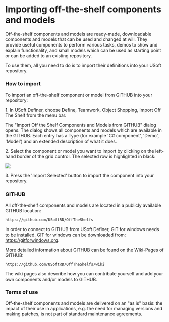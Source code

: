 # Importing off-the-shelf components and models

Off-the-shelf components and models are ready-made, downloadable components and models that can be used and changed at will. They provide useful components to perform various tasks, demos to show and explain functionality, and small models which can be used as starting point or can be added to an existing repository.

To use them, all you need to do is to import their definitions into your USoft repository.

### How to import

To import an off-the-shelf component or model from GITHUB into your repository:

1. In USoft Definer, choose Define, Teamwork, Object Shopping, Import Off The Shelf from the menu bar.

The "Import Off the Shelf Components and Models from GITHUB" dialog opens. The dialog shows all components and models which are available in the GITHUB. Each entry has a Type (for example 'C# component', 'Demo', 'Model') and an extended description of what it does.

2. Select the component or model you want to import by clicking on the left-hand border of the grid control. The selected row is highlighted in black:

![](/api/Extensions/Off-the-shelf%20components/assets/14122d41-c6ae-4b99-a584-05f2166633c0.jpg)

3. Press the 'Import Selected' button to import the component into your repository.

### GITHUB

All off-the-shelf components and models are located in a publicly available GITHUB location:

```
https://github.com/USoftRD/OffTheShelfs
```

In order to connect to GITHUB from USoft Definer, GIT for windows needs to be installed. GIT for windows can be downloaded from: https://gitforwindows.org.  

More detailed information about GITHUB can be found on the Wiki-Pages of GITHUB:

```
https://github.com/USoftRD/OffTheShelfs/wiki
```

The wiki pages also describe how you can contribute yourself and add your own components and/or models to GITHUB.

### Terms of use

Off-the-shelf components and models are delivered on an "as is" basis: the impact of their use in applications, e.g. the need for managing versions and making patches, is not part of standard maintenance agreements.